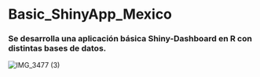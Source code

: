 # Basic_ShinyApp_Mexico

### Se desarrolla una aplicación básica Shiny-Dashboard en R con distintas bases de datos.

![IMG_3477 (3)](https://user-images.githubusercontent.com/91161586/172546043-8bccc1f6-8930-4261-a40b-0f835dc330be.gif)
